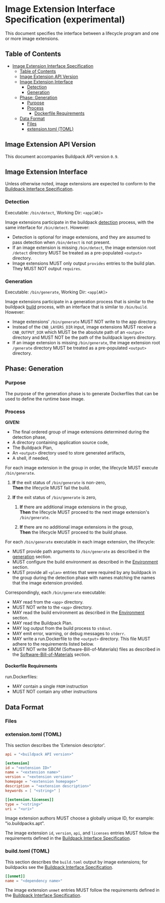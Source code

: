 # Image Extension Interface Specification (**experimental**)

This document specifies the interface between a lifecycle program and one or more image extensions.

## Table of Contents

<!-- Using https://github.com/yzhang-gh/vscode-markdown to manage toc -->
- [Image Extension Interface Specification](#image-extension-interface-specification)
  - [Table of Contents](#table-of-contents)
  - [Image Extension API Version](#image-extension-api-version)
  - [Image Extension Interface](#image-extension-interface)
    - [Detection](#detection)
    - [Generation](#generation)
  - [Phase: Generation](#phase-generation)
    - [Purpose](#purpose)
    - [Process](#process)
      - [Dockerfile Requirements](#dockerfile-requirements)
  - [Data Format](#data-format)
    - [Files](#files)
    - [extension.toml (TOML)](#extensiontoml-toml)

## Image Extension API Version

This document accompanies Buildpack API version `0.9`.

## Image Extension Interface

Unless otherwise noted, image extensions are expected to conform to the [Buildpack Interface Specification](buildpack.md).

### Detection

Executable: `/bin/detect`, Working Dir: `<app[AR]>`

Image extensions participate in the buildpack [detection](buildpack.md#detection) process, with the same interface for `/bin/detect`. However:
- Detection is optional for image extensions, and they are assumed to pass detection when `/bin/detect` is not present.
- If an image extension is missing `/bin/detect`, the image extension root `/detect` directory MUST be treated as a pre-populated `<output>` directory.
- Image extensions MUST only output `provides` entries to the build plan. They MUST NOT output `requires`.

### Generation

Executable: `/bin/generate`, Working Dir: `<app[AR]>`

Image extensions participate in a generation process that is similar to the buildpack [build](buildpack.md#build) process, with an interface that is similar to `/bin/build`. However:
- Image extensions' `/bin/generate` MUST NOT write to the app directory.
- Instead of the `CNB_LAYERS_DIR` input, image extensions MUST receive a `CNB_OUTPUT_DIR` which MUST be the absolute path of an `<output>` directory and MUST NOT be the path of the buildpack layers directory.
- If an image extension is missing `/bin/generate`, the image extension root `/generate` directory MUST be treated as a pre-populated `<output>` directory.

## Phase: Generation

### Purpose

The purpose of the generation phase is to generate Dockerfiles that can be used to define the runtime base image.

### Process

**GIVEN:**
- The final ordered group of image extensions determined during the detection phase,
- A directory containing application source code,
- The Buildpack Plan,
- An `<output>` directory used to store generated artifacts,
- A shell, if needed,

For each image extension in the group in order, the lifecycle MUST execute `/bin/generate`.

1. **If** the exit status of `/bin/generate` is non-zero, \
   **Then** the lifecycle MUST fail the build.

2. **If** the exit status of `/bin/generate` is zero,
    1. **If** there are additional image extensions in the group, \
       **Then** the lifecycle MUST proceed to the next image extension's `/bin/generate`.

    2. **If** there are no additional image extensions in the group, \
       **Then** the lifecycle MUST proceed to the build phase.

For each `/bin/generate` executable in each image extension, the lifecycle:

- MUST provide path arguments to `/bin/generate` as described in the [generation](#generation) section.
- MUST configure the build environment as described in the [Environment](buildpack.md#environment) section.
- MUST provide all `<plan>` entries that were required by any buildpack in the group during the detection phase with names matching the names that the image extension provided.

Correspondingly, each `/bin/generate` executable:

- MAY read from the `<app>` directory.
- MUST NOT write to the `<app>` directory.
- MAY read the build environment as described in the [Environment](buildpack.md#environment) section.
- MAY read the Buildpack Plan.
- MAY log output from the build process to `stdout`.
- MAY emit error, warning, or debug messages to `stderr`.
- MAY write a run.Dockerfile to the `<output>` directory. This file MUST adhere to the requirements listed below.
- MUST NOT write SBOM (Software-Bill-of-Materials) files as described in the [Software-Bill-of-Materials](#software-bill-of-materials) section.

#### Dockerfile Requirements

run.Dockerfiles:

- MAY contain a single `FROM` instruction
- MUST NOT contain any other instructions

## Data Format

### Files

### extension.toml (TOML)

This section describes the 'Extension descriptor'.

```toml
api = "<buildpack API version>"

[extension]
id = "<extension ID>"
name = "<extension name>"
version = "<extension version>"
homepage = "<extension homepage>"
description = "<extension description>"
keywords = [ "<string>" ]

[[extension.licenses]]
type = "<string>"
uri = "<uri>"
```

Image extension authors MUST choose a globally unique ID, for example: "io.buildpacks.apt".

The image extension `id`, `version`, `api`, and `licenses` entries MUST follow the requirements defined in the [Buildpack Interface Specification](buildpack.md).

### build.toml (TOML)

This section describes the `build.toml` output by image extensions; for buildpacks see the [Buildpack Interface Specification](buildpack.md).

```toml
[[unmet]]
name = "<dependency name>"
```

The image extension `unmet` entries MUST follow the requirements defined in the [Buildpack Interface Specification](buildpack.md).
